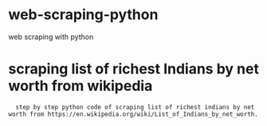 # web-scraping-python
web scraping with python


# scraping list of richest Indians by net worth from wikipedia 
      step by step python code of scraping list of richest indians by net worth from https://en.wikipedia.org/wiki/List_of_Indians_by_net_worth.

